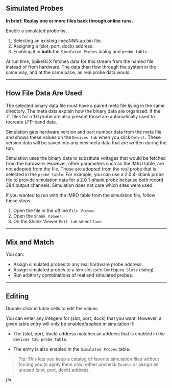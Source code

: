 ## Simulated Probes

**In brief: Replay one or more files back through online runs.**

Enable a simulated probe by:

1. Selecting an existing imecNNN.ap.bin file.
2. Assigning a (slot, port, dock) address.
3. Enabling it in **both** the `Simulated Probes` dialog and `probe table`.

At run time, SpikeGLX fetches data for this stream from the named file
instead of from hardware. The data then flow through the system in the
same way, and at the same pace, as real probe data would.

--------

## How File Data Are Used

The selected binary data file must have a paired meta file living in the
same directory. The meta data explain how the binary data are organized.
If the .lf. files for a 1.0 probe are also present those are automatically
used to recreate LFP-band data.

Simulation gets hardware version and part number data from the meta file
and shows these values on the `Devices tab` when you click `Detect`. These
version data will be saved into any new meta data that are written during
the run.

Simulation uses the binary data to substitute voltages that would be
fetched from the hardware. However, other parameters such as the IMRO
table, are not adopted from the file. Those are adopted from the real
probe that is selected in the `probe table`. For example, you can use
a 2.0 4-shank probe file to provide simulation data for a 2.0 1-shank
probe because both record 384 output channels. Simulation does not care
which sites were used.

If you wanted to run with the IMRO table from the simulation file,
follow these steps:

1. Open the file in the offline `File Viewer`.
2. Open the `Shank Viewer`.
3. On the Shank Viewer `Edit tab` select `Save`.

--------

## Mix and Match

You can:

* Assign simulated probes to any real hardware probe address.
* Assign simulated probes to a sim slot (see `Configure Slots` dialog).
* Run arbitrary combinations of real and simulated probes.

--------

## Editing

Double-click in table cells to edit the values.

You can enter any integers for (slot, port, dock) that you want. However,
a given table entry will only be enabled/applied in simulation if:

* The (slot, port, dock) address matches an address that is enabled in
the `Devices tab probe table`.

* The entry is also enabled in the `Simulated Probes` table.

>Tip: This lets you keep a catalog of favorite simulation files without
forcing you to apply them now: either uncheck `Enable` or assign an unused
(slot, port, dock) address.


_fin_

